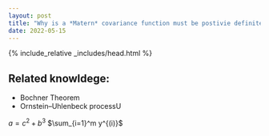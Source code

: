 ```yaml
---
layout: post
title: "Why is a *Matern* covariance function must be postivie definite?"
date: 2022-05-15
---
```

{% include_relative _includes/head.html %}

## Related knowldege: 

* Bochner Theorem
* Ornstein–Uhlenbeck processU

$a = c^2 + b^3$
$\sum_{i=1}^m y^{(i)}$

